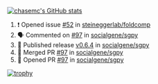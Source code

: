 [![chasemc's GitHub stats](https://github-readme-stats.vercel.app/api?username=chasemc)](https://github.com/anuraghazra/github-readme-stats)


<!--START_SECTION:activity-->
1. ❗ Opened issue [#52](https://github.com/steineggerlab/foldcomp/issues/52) in [steineggerlab/foldcomp](https://github.com/steineggerlab/foldcomp)
2. 🗣 Commented on [#97](https://github.com/socialgene/sgpy/pull/97#issuecomment-2004256125) in [socialgene/sgpy](https://github.com/socialgene/sgpy)
3. 🚀 Published release [v0.6.4](https://github.com/socialgene/sgpy/releases/tag/v0.6.4) in [socialgene/sgpy](https://github.com/socialgene/sgpy)
4. 🎉 Merged PR [#97](https://github.com/socialgene/sgpy/pull/97) in [socialgene/sgpy](https://github.com/socialgene/sgpy)
5. 💪 Opened PR [#97](https://github.com/socialgene/sgpy/pull/97) in [socialgene/sgpy](https://github.com/socialgene/sgpy)
<!--END_SECTION:activity-->
[![trophy](https://github-profile-trophy.vercel.app/?username=chasemc)](https://github.com/ryo-ma/github-profile-trophy)

